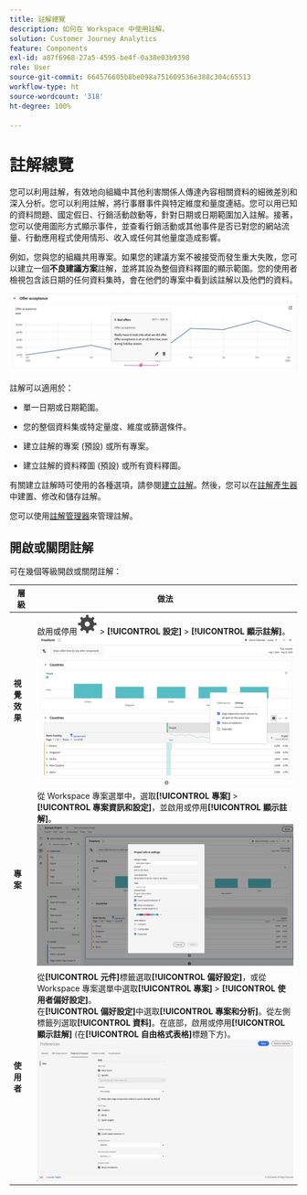 ```yaml
---
title: 註解總覽
description: 如何在 Workspace 中使用註解。
solution: Customer Journey Analytics
feature: Components
exl-id: a87f6968-27a5-4595-be4f-0a38e03b9398
role: User
source-git-commit: 664576605b8be098a751609536e388c304c65513
workflow-type: ht
source-wordcount: '318'
ht-degree: 100%

---
```


# 註解總覽

您可以利用註解，有效地向組織中其他利害關係人傳達內容相關資料的細微差別和深入分析。您可以利用註解，將行事曆事件與特定維度和量度連結。您可以用已知的資料問題、國定假日、行銷活動啟動等，針對日期或日期範圍加入註解。接著，您可以使用圖形方式顯示事件，並查看行銷活動或其他事件是否已對您的網站流量、行動應用程式使用情形、收入或任何其他量度造成影響。

例如，您與您的組織共用專案。如果您的建議方案不被接受而發生重大失敗，您可以建立一個&#x200B;**不良建議方案**&#x200B;註解，並將其設為整個資料釋圖的顯示範圍。您的使用者檢視包含該日期的任何資料集時，會在他們的專案中看到該註解以及他們的資料。

![醒目提示註解的折線圖。](assets/annotation-example.png)

註解可以適用於：

* 單一日期或日期範圍。

* 您的整個資料集或特定量度、維度或篩選條件。

* 建立註解的專案 (預設) 或所有專案。

* 建立註解的資料釋圖 (預設) 或所有資料釋圖。

有關建立註解時可使用的各種選項，請參閱[建立註解](/help/components/annotations/create-annotations.md)。然後，您可以在[註解產生器](create-annotations.md#annotation-builder)中建置、修改和儲存註解。

您可以使用[註解管理器](manage-annotations.md)來管理註解。

## 開啟或關閉註解

可在幾個等級開啟或關閉註解：

| 層級 | 做法 |
|---|---|
| **視覺效果** | 啟用或停用![Setting](/help/assets/icons/Setting.svg) > **[!UICONTROL 設定]** > **[!UICONTROL 顯示註解]**。<br/>![啟用視覺效果的「停用註解」](/help/components/annotations/assets/annotations-visualization.png) |
| **專案** | 從 Workspace 專案選單中，選取&#x200B;**[!UICONTROL 專案]** > **[!UICONTROL 專案資訊和設定]**，並啟用或停用&#x200B;**[!UICONTROL 顯示註解]**。<br/>![啟用專案的「停用註解」](/help/components/annotations/assets/annotations-project.png) |
| **使用者** | 從&#x200B;**[!UICONTROL 元件]**&#x200B;標籤選取&#x200B;**[!UICONTROL 偏好設定]**，或從 Workspace 專案選單中選取&#x200B;**[!UICONTROL 專案]** > **[!UICONTROL 使用者偏好設定]**。<br/>在&#x200B;**[!UICONTROL 偏好設定]**&#x200B;中選取&#x200B;**[!UICONTROL 專案和分析]**。從左側標籤列選取&#x200B;**[!UICONTROL 資料]**。在底部，啟用或停用&#x200B;**[!UICONTROL 顯示註解]** (在&#x200B;**[!UICONTROL 自由格式表格]**&#x200B;標題下方)。<br/>![啟用使用者的「停用註解」](/help/components/annotations/assets/annotations-user.png) |
